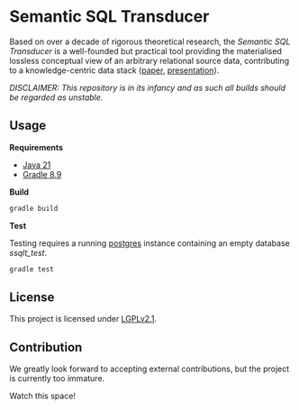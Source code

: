 # Semantic SQL Transducer

Based on over a decade of rigorous theoretical research, the *Semantic SQL Transducer* is a well-founded but practical tool providing the materialised lossless conceptual view of an arbitrary relational source data, contributing to a knowledge-centric data stack ([paper](https://arxiv.org/abs/2407.07502), [presentation](https://www.youtube.com/watch?v=L2uwlsEG8ZE)).

*DISCLAIMER: This repository is in its infancy and as such all builds should be regarded as unstable.*

## Usage

**Requirements**

- [Java 21](https://openjdk.org/projects/jdk/21/)
- [Gradle 8.9](https://gradle.org/install/)

**Build**

``` sh
gradle build
```

**Test**

Testing requires a running [postgres](https://www.postgresql.org/) instance containing an empty database *ssqlt_test*.

``` sh
gradle test
```

## License

This project is licensed under [LGPLv2.1](https://github.com/unibz-krdb/SemanticSQLTransducer/blob/main/LICENSE).

## Contribution

We greatly look forward to accepting external contributions, but the project is currently too immature. 

Watch this space!

